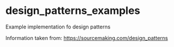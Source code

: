 # design_patterns_examples
Example implementation fo design patterns

Information taken from: https://sourcemaking.com/design_patterns
